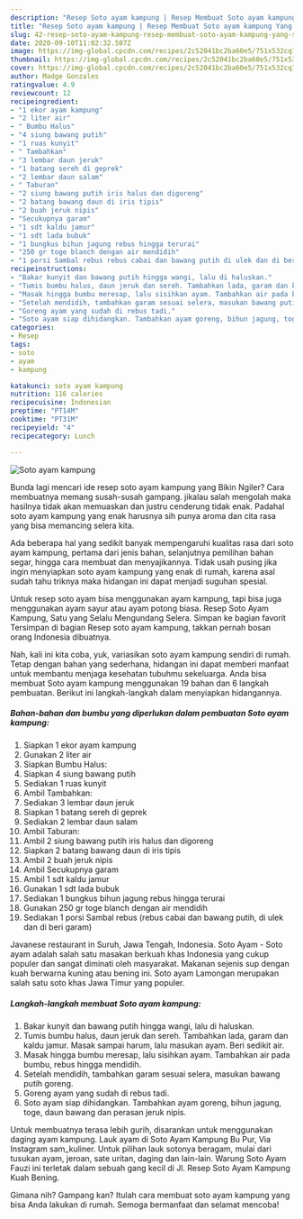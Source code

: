```yaml
---
description: "Resep Soto ayam kampung | Resep Membuat Soto ayam kampung Yang Sedap"
title: "Resep Soto ayam kampung | Resep Membuat Soto ayam kampung Yang Sedap"
slug: 42-resep-soto-ayam-kampung-resep-membuat-soto-ayam-kampung-yang-sedap
date: 2020-09-10T11:02:32.507Z
image: https://img-global.cpcdn.com/recipes/2c52041bc2ba60e5/751x532cq70/soto-ayam-kampung-foto-resep-utama.jpg
thumbnail: https://img-global.cpcdn.com/recipes/2c52041bc2ba60e5/751x532cq70/soto-ayam-kampung-foto-resep-utama.jpg
cover: https://img-global.cpcdn.com/recipes/2c52041bc2ba60e5/751x532cq70/soto-ayam-kampung-foto-resep-utama.jpg
author: Madge Gonzales
ratingvalue: 4.9
reviewcount: 12
recipeingredient:
- "1 ekor ayam kampung"
- "2 liter air"
- " Bumbu Halus"
- "4 siung bawang putih"
- "1 ruas kunyit"
- " Tambahkan"
- "3 lembar daun jeruk"
- "1 batang sereh di geprek"
- "2 lembar daun salam"
- " Taburan"
- "2 siung bawang putih iris halus dan digoreng"
- "2 batang bawang daun di iris tipis"
- "2 buah jeruk nipis"
- "Secukupnya garam"
- "1 sdt kaldu jamur"
- "1 sdt lada bubuk"
- "1 bungkus bihun jagung rebus hingga terurai"
- "250 gr toge blanch dengan air mendidih"
- "1 porsi Sambal rebus rebus cabai dan bawang putih di ulek dan di beri garam"
recipeinstructions:
- "Bakar kunyit dan bawang putih hingga wangi, lalu di haluskan."
- "Tumis bumbu halus, daun jeruk dan sereh. Tambahkan lada, garam dan kaldu jamur. Masak sampai harum, lalu masukan ayam. Beri sedikit air."
- "Masak hingga bumbu meresap, lalu sisihkan ayam. Tambahkan air pada bumbu, rebus hingga mendidih."
- "Setelah mendidih, tambahkan garam sesuai selera, masukan bawang putih goreng."
- "Goreng ayam yang sudah di rebus tadi."
- "Soto ayam siap dihidangkan. Tambahkan ayam goreng, bihun jagung, toge, daun bawang dan perasan jeruk nipis."
categories:
- Resep
tags:
- soto
- ayam
- kampung

katakunci: soto ayam kampung 
nutrition: 116 calories
recipecuisine: Indonesian
preptime: "PT14M"
cooktime: "PT31M"
recipeyield: "4"
recipecategory: Lunch

---
```



![Soto ayam kampung](https://img-global.cpcdn.com/recipes/2c52041bc2ba60e5/751x532cq70/soto-ayam-kampung-foto-resep-utama.jpg)

Bunda lagi mencari ide resep soto ayam kampung yang Bikin Ngiler? Cara membuatnya memang susah-susah gampang. jikalau salah mengolah maka hasilnya tidak akan memuaskan dan justru cenderung tidak enak. Padahal soto ayam kampung yang enak harusnya sih punya aroma dan cita rasa yang bisa memancing selera kita.

Ada beberapa hal yang sedikit banyak mempengaruhi kualitas rasa dari soto ayam kampung, pertama dari jenis bahan, selanjutnya pemilihan bahan segar, hingga cara membuat dan menyajikannya. Tidak usah pusing jika ingin menyiapkan soto ayam kampung yang enak di rumah, karena asal sudah tahu triknya maka hidangan ini dapat menjadi suguhan spesial.

Untuk resep soto ayam bisa menggunakan ayam kampung, tapi bisa juga menggunakan ayam sayur atau ayam potong biasa. Resep Soto Ayam Kampung, Satu yang Selalu Mengundang Selera. Simpan ke bagian favorit Tersimpan di bagian Resep soto ayam kampung, takkan pernah bosan orang Indonesia dibuatnya.


Nah, kali ini kita coba, yuk, variasikan soto ayam kampung sendiri di rumah. Tetap dengan bahan yang sederhana, hidangan ini dapat memberi manfaat untuk membantu menjaga kesehatan tubuhmu sekeluarga. Anda bisa membuat Soto ayam kampung menggunakan 19 bahan dan 6 langkah pembuatan. Berikut ini langkah-langkah dalam menyiapkan hidangannya.

<!--inarticleads1-->

##### Bahan-bahan dan bumbu yang diperlukan dalam pembuatan Soto ayam kampung:

1. Siapkan 1 ekor ayam kampung
1. Gunakan 2 liter air
1. Siapkan  Bumbu Halus:
1. Siapkan 4 siung bawang putih
1. Sediakan 1 ruas kunyit
1. Ambil  Tambahkan:
1. Sediakan 3 lembar daun jeruk
1. Siapkan 1 batang sereh di geprek
1. Sediakan 2 lembar daun salam
1. Ambil  Taburan:
1. Ambil 2 siung bawang putih iris halus dan digoreng
1. Siapkan 2 batang bawang daun di iris tipis
1. Ambil 2 buah jeruk nipis
1. Ambil Secukupnya garam
1. Ambil 1 sdt kaldu jamur
1. Gunakan 1 sdt lada bubuk
1. Sediakan 1 bungkus bihun jagung rebus hingga terurai
1. Gunakan 250 gr toge blanch dengan air mendidih
1. Sediakan 1 porsi Sambal rebus (rebus cabai dan bawang putih, di ulek dan di beri garam)


Javanese restaurant in Suruh, Jawa Tengah, Indonesia. Soto Ayam - Soto ayam adalah salah satu masakan berkuah khas Indonesia yang cukup populer dan sangat diminati oleh masyarakat. Makanan sejenis sup dengan kuah berwarna kuning atau bening ini. Soto ayam Lamongan merupakan salah satu soto khas Jawa Timur yang populer. 

<!--inarticleads2-->

##### Langkah-langkah membuat Soto ayam kampung:

1. Bakar kunyit dan bawang putih hingga wangi, lalu di haluskan.
1. Tumis bumbu halus, daun jeruk dan sereh. Tambahkan lada, garam dan kaldu jamur. Masak sampai harum, lalu masukan ayam. Beri sedikit air.
1. Masak hingga bumbu meresap, lalu sisihkan ayam. Tambahkan air pada bumbu, rebus hingga mendidih.
1. Setelah mendidih, tambahkan garam sesuai selera, masukan bawang putih goreng.
1. Goreng ayam yang sudah di rebus tadi.
1. Soto ayam siap dihidangkan. Tambahkan ayam goreng, bihun jagung, toge, daun bawang dan perasan jeruk nipis.


Untuk membuatnya terasa lebih gurih, disarankan untuk menggunakan daging ayam kampung. Lauk ayam di Soto Ayam Kampung Bu Pur, Via Instagram sam_kuliner. Untuk pilihan lauk sotonya beragam, mulai dari tusukan ayam, jeroan, sate uritan, daging dan lain-lain. Warung Soto Ayam Fauzi ini terletak dalam sebuah gang kecil di Jl. Resep Soto Ayam Kampung Kuah Bening. 

Gimana nih? Gampang kan? Itulah cara membuat soto ayam kampung yang bisa Anda lakukan di rumah. Semoga bermanfaat dan selamat mencoba!
